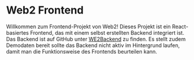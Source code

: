 # Web2 Frontend

Willkommen zum Frontend-Projekt von Web2! Dieses Projekt ist ein React-basiertes Frontend, das mit einem selbst erstellten Backend integriert ist. Das Backend ist auf GitHub unter [WE2Backend](https://github.com/sarahcorvinus/WE2Backend) zu finden. Es stellt zudem Demodaten bereit sollte das Backend nicht aktiv im Hintergrund laufen, damit man die Funktionsweise des Frontends beurteilen kann.